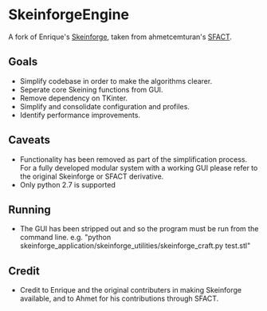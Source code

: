 # SkeinforgeEngine

A fork of Enrique's [Skeinforge](http://skeinforge.com), taken from ahmetcemturan's [SFACT](https://github.com/ahmetcemturan/SFACT).

## Goals
 * Simplify codebase in order to make the algorithms clearer.
 * Seperate core Skeining functions from GUI.
 * Remove dependency on TKinter.
 * Simplify and consolidate configuration and profiles.
 * Identify performance improvements.

## Caveats
  * Functionality has been removed as part of the simplification process.  For a fully developed modular system with a working GUI please refer to the original Skeinforge or SFACT derivative.
  * Only python 2.7 is supported

## Running
  * The GUI has been stripped out and so the program must be run from the command line. e.g. "python skeinforge_application/skeinforge_utilities/skeinforge_craft.py test.stl"

## Credit
  * Credit to Enrique and the original contributers in making Skeinforge available, and to Ahmet for his contributions through SFACT.